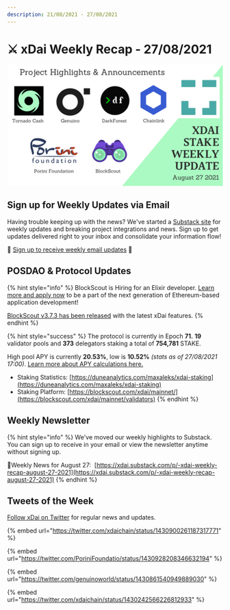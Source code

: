 ```yaml
---
description: 21/08/2021 - 27/08/2021
---
```


# ⚔️ xDai Weekly Recap - 27/08/2021

![](../../../../.gitbook/assets/weekly-8-27.png)

## Sign up for Weekly Updates via Email <a href="#sign-up-for-weekly-updates-via-email" id="sign-up-for-weekly-updates-via-email"></a>

Having trouble keeping up with the news? We've started a [Substack site](https://xdai.substack.com/) for weekly updates and breaking project integrations and news. Sign up to get updates delivered right to your inbox and consolidate your information flow!‌

💌 [Sign up to receive weekly email updates](https://xdai.substack.com/) ​💌‌‌‌

## POSDAO & Protocol Updates <a href="#posdao-and-protocol-updates" id="posdao-and-protocol-updates"></a>

{% hint style="info" %}
BlockScout is Hiring for an Elixir developer. [Learn more and apply now](https://app.gitbook.com/@poa/s/xdai/careers-1/elixir-developer-blockscout) to be a part of the next generation of Ethereum-based application development!

[BlockScout v3.7.3 has been released](https://forum.poa.network/t/blockscout-v3-7-3-beta/7432) with the latest xDai features.
{% endhint %}

{% hint style="success" %}
The protocol is currently in Epoch **71.** **19** validator pools and **373** delegators staking a total of **754,781** STAKE.

High pool APY is currently **20.53%**, low is **10.52%** _(stats as of 27/08/2021 17:00)_. [Learn more about APY calculations here.](https://app.gitbook.com/@poa/s/xdai/\~/drafts/-Mi7o2SJKCklOZ9TL6Mv/about-xdai/faqs/public-staking-validators-and-delegators#what-is-apy-annual-percentage-yield)​

* Staking Statistics: [https://duneanalytics.com/maxaleks/xdai-staking](https://duneanalytics.com/maxaleks/xdai-staking)​
* Staking Platform: [https://blockscout.com/xdai/mainnet/](https://blockscout.com/xdai/mainnet/validators)​‌
{% endhint %}

## Weekly Newsletter <a href="#weekly-newsletter" id="weekly-newsletter"></a>

{% hint style="info" %}
We've moved our weekly highlights to Substack. You can sign up to receive in your email or view the newsletter anytime without signing up.

📰Weekly News for August 27: ‌ [https://xdai.substack.com/p/-xdai-weekly-recap-august-27-2021](https://xdai.substack.com/p/-xdai-weekly-recap-august-27-2021)​‌
{% endhint %}

## Tweets of the Week <a href="#tweets-of-the-week" id="tweets-of-the-week"></a>

​[Follow xDai on Twitter](https://twitter.com/xdaichain) for regular news and updates.

{% embed url="https://twitter.com/xdaichain/status/1430900261187317771" %}

{% embed url="https://twitter.com/PoriniFoundatio/status/1430928208346632194" %}

{% embed url="https://twitter.com/genuinoworld/status/1430861540949889030" %}

{% embed url="https://twitter.com/xdaichain/status/1430242566226812933" %}

